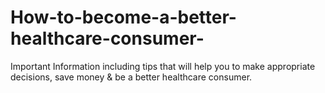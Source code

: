 # How-to-become-a-better-healthcare-consumer-
Important Information including tips that will help you to make appropriate decisions, save money &amp; be a better healthcare consumer. 
